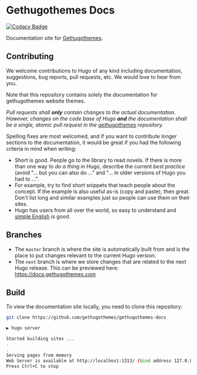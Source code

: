 # Gethugothemes Docs

[![Codacy Badge](https://api.codacy.com/project/badge/Grade/41f2dbaca1494cafaf64263725a406ca)](https://app.codacy.com/gh/gethugothemes/documentation)

Documentation site for [Gethugothemes](https://docs.gethugothemes.com).

## Contributing

We welcome contributions to Hugo of any kind including documentation, suggestions, bug reports, pull requests, etc.  We would love to hear from you.

Note that this repository contains solely the documentation for gethugothemes website themes.

*Pull requests shall **only** contain changes to the actual documentation. However, changes on the code base of Hugo **and** the documentation shall be a single, atomic pull request in the [gethugothemes](https:docs.gethugothemes.com) repository.*

Spelling fixes are most welcomed, and if you want to contribute longer sections to the documentation, it would be great if you had the following criteria in mind when writing:

* Short is good. People go to the library to read novels. If there is more than one way to *do a thing* in Hugo, describe the current *best practice* (avoid "… but you can also do …" and "… in older versions of Hugo you had to …".
* For example, try to find short snippets that teach people about the concept. If the example is also useful as-is (copy and paste), then great. Don't list long and similar examples just so people can use them on their sites.
* Hugo has users from all over the world, so easy to understand and [simple English](https://simple.wikipedia.org/wiki/Basic_English) is good.

## Branches

* The `master` branch is where the site is automatically built from and is the place to put changes relevant to the current Hugo version.
* The `next` branch is where we store changes that are related to the next Hugo release. This can be previewed here: <https://docs.gethugothemes.com>

## Build

To view the documentation site locally, you need to clone this repository:

```bash
git clone https://github.com/gethugothemes/gethugothemes-docs
```

```bash
▶ hugo server

Started building sites ...
.
.
Serving pages from memory
Web Server is available at http://localhost:1313/ (bind address 127.0.0.1)
Press Ctrl+C to stop
```
